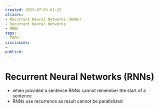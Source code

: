 ```yaml
---
created: 2023-07-03 01:22
aliases: 
- Recurrent Neural Networks (RNNs)
- Recurrent Neural Networks
- RNNs
tags:
- TODO
cssclasses:
- 
publish:
---
```


<!-- 
tags: 
-->

<!--internal
parent:: [[]]
child:: [[]]
related:: [[]]
-->

<!--external
- []()
-->

# Recurrent Neural Networks (RNNs)

- when provided a sentence RNNs cannot remember the start of a sentence
- RNNs use recurrence as result cannot be parallelized
